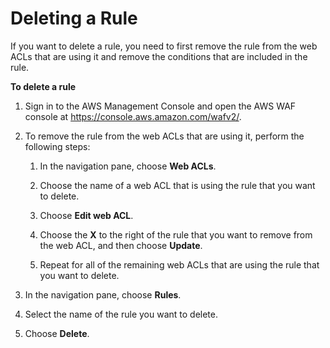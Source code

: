 # Deleting a Rule<a name="web-acl-rules-deleting"></a>

If you want to delete a rule, you need to first remove the rule from the web ACLs that are using it and remove the conditions that are included in the rule\.<a name="web-acl-rules-deleting-procedure"></a>

**To delete a rule**

1. Sign in to the AWS Management Console and open the AWS WAF console at [https://console\.aws\.amazon\.com/wafv2/](https://console.aws.amazon.com/wafv2/)\. 

1. To remove the rule from the web ACLs that are using it, perform the following steps:

   1. In the navigation pane, choose **Web ACLs**\.

   1. Choose the name of a web ACL that is using the rule that you want to delete\.

   1. Choose **Edit web ACL**\.

   1. Choose the **X** to the right of the rule that you want to remove from the web ACL, and then choose **Update**\.

   1. Repeat for all of the remaining web ACLs that are using the rule that you want to delete\.

1. In the navigation pane, choose **Rules**\.

1. Select the name of the rule you want to delete\.

1. Choose **Delete**\.